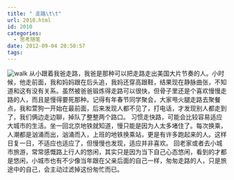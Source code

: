 ```yaml
---
title: " 走路\t\t"
url: 2010.html
id: 2010
categories:
  - 思考随笔
date: 2012-09-04 20:50:57
tags:
---
```


![walk](../../../images/2012/09/walk.jpg "walk") 从小跟着我爸走路，我爸是那种可以把走路走出美国大片节奏的人。小时候，他走前面，我和妈妈跟在后头追，我妈还穿高跟鞋，结果现在静脉曲张，不知道和这有没有关系。虽然被爸爸锻炼得走路可以很快，但骨子里还是个喜欢慢慢走路的人，而且是慢得要死那种。记得有年春节同学聚会，大家甩火腿走路去聚餐点，我和萱狗一开始在最前面，后来发现人都不见了，打电话，才发现别人都走到了，我们俩边走边聊，掉队了整整两个路口。 习惯走快路，可能会比较容易适应大城市的生活。坐一回北京地铁就知道，慢只能是因为人太多堵住了。每次换乘，人潮都是汹涌而出，汹涌而入，上班的地铁换乘站，更是有许多跑起来的人。这样日复一日，不适应也适应了，但慢慢也发现，适应并非喜欢。 回老家或者去小城市旅游，常常感慨路上行人的悠闲，其实只是因为当下自己心态悠闲，看到的才都是悠闲，小城市也有不少像当年跟在父亲后面的自己一样，匆匆走路的人，只是旅途中的自己，会主动过滤掉这份匆忙而已。